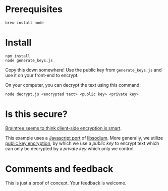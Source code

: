 # Prerequisites
```
brew install node
```

# Install
```
npm install
node generate_keys.js
```
Copy this down somewhere!
Use the public key from `generate_keys.js` and use it on your front-end to encrypt.

On your computer, you can decrypt the text using this command:
```
node decrypt.js <encrypted text> <public key> <private key>
```

# Is this secure?

[Braintree seems to think client-side encryption is smart](https://www.braintreepayments.com/blog/client-side-encryption/).

This example uses a [Javascript port](https://www.npmjs.com/package/libsodium) of [libsodium](https://download.libsodium.org/doc/). More generally, we utilize
[public key encryption](https://en.wikipedia.org/wiki/Public-key_cryptography),
by which we use a _public key_ to encrypt text which can only be decrypted by
a _private key_ which only we control.

# Comments and feedback
This is just a proof of concept. Your feedback is welcome.
